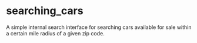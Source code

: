# searching_cars
A simple internal search interface for searching cars available for sale within a certain mile radius of a given zip code.
